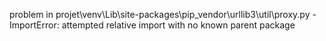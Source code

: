 problem in projet\venv\Lib\site-packages\pip\_vendor\urllib3\util\proxy.py - ImportError: attempted relative import with no known parent package
